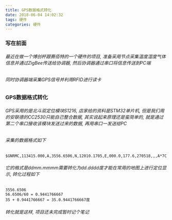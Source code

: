 ```yaml
---
title: GPS数据格式转化
date: 2018-06-04 14:02:32
tags: 硬件
categories: 硬件
---
```


### 写在前面
###### 最近在做一个博创杯跟赛佰特的一个硬件的项目, 准备采用节点采集温度湿度气体信息并通过ZigBee传送给协调器, 然后协调器通过串口将信息传送到PC端
###### 同时协调器端采集GPS信号并利用RFID进行读卡

### GPS数据格式转化
###### GPS采用的是北斗双定位模块S1216, 店家给的资料是STM32单片机, 但是我们用的安联德的CC2530只能自己整合数据, 其实说起来原理还是蛮简单的, 就是通过第二个串口接收该模块发送过来的数据, 再用串口一发送给PC
###### 采集的数据格式如下
	$GNRMC,113415.000,A,3556.6506,N,12010.1705,E,000.0,177.6,270518,,,A*7C

###### 它的格式是ddmm.mmmm需要转化为dd.dddd度才能在常用的地图上进行定位显示, 转化过程如下
	3556.6506
	56.6506/60 = 0.9441766667
	35 + 0.9441766667 = 35.0.9441766667度

###### 转化就是这样, 项目还未完成暂时记个笔记
